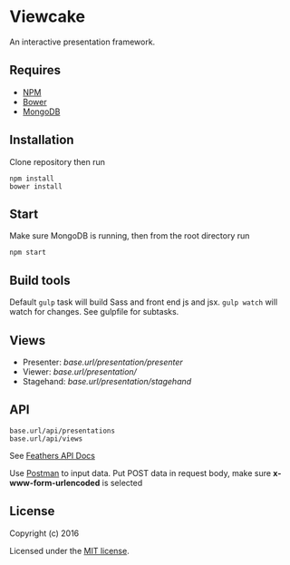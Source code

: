 # Viewcake

An interactive presentation framework.

## Requires

* [NPM](https://www.npmjs.com)
* [Bower](http://bower.io)
* [MongoDB](https://www.mongodb.org)

## Installation

Clone repository then run

    npm install
    bower install

## Start

Make sure MongoDB is running, then from the root directory run

    npm start


##  Build tools

Default `gulp` task will build Sass and front end js and jsx. `gulp watch` will watch for changes. See gulpfile for subtasks.

## Views

* Presenter: *base.url/presentation/presenter*
* Viewer: *base.url/presentation/*
* Stagehand: *base.url/presentation/stagehand*

## API

    base.url/api/presentations
    base.url/api/views

See [Feathers API Docs](http://feathersjs.com/docs/)

Use [Postman](https://www.getpostman.com) to input data. Put POST data in request body, make sure **x-www-form-urlencoded** is selected

## License

Copyright (c) 2016

Licensed under the [MIT license](LICENSE).
